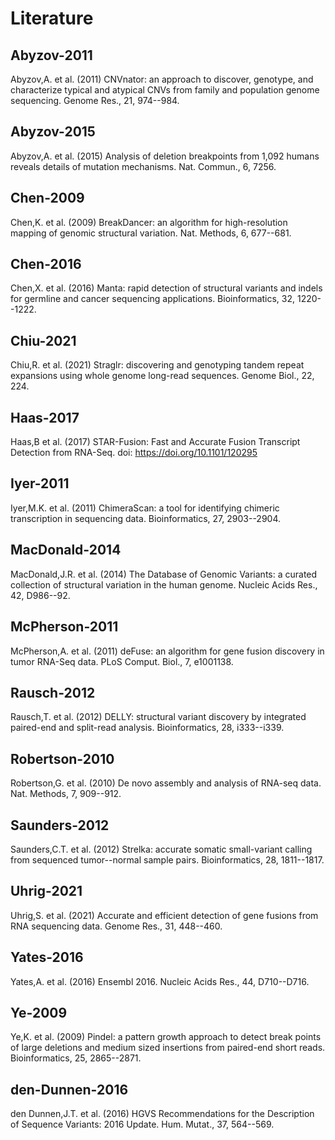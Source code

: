 # Literature

## Abyzov-2011

Abyzov,A. et al. (2011) CNVnator: an approach to discover, genotype,
    and characterize typical and atypical CNVs from family and
    population genome sequencing. Genome Res., 21, 974--984.

## Abyzov-2015

Abyzov,A. et al. (2015) Analysis of deletion breakpoints from 1,092
    humans reveals details of mutation mechanisms. Nat. Commun.,
    6, 7256.

## Chen-2009

Chen,K. et al. (2009) BreakDancer: an algorithm for high-resolution
    mapping of genomic structural variation. Nat. Methods, 6, 677--681.

## Chen-2016

Chen,X. et al. (2016) Manta: rapid detection of structural variants
    and indels for germline and cancer sequencing applications.
    Bioinformatics, 32, 1220--1222.

## Chiu-2021

Chiu,R. et al. (2021) Straglr: discovering and genotyping tandem repeat
    expansions using whole genome long-read sequences. Genome Biol., 22, 224.

## Haas-2017

Haas,B et al. (2017) STAR-Fusion: Fast and Accurate Fusion
    Transcript Detection from RNA-Seq. doi:
    <https://doi.org/10.1101/120295>

## Iyer-2011

Iyer,M.K. et al. (2011) ChimeraScan: a tool for identifying chimeric
    transcription in sequencing data. Bioinformatics, 27, 2903--2904.

## MacDonald-2014

MacDonald,J.R. et al. (2014) The Database of Genomic Variants: a
    curated collection of structural variation in the human genome.
    Nucleic Acids Res., 42, D986--92.

## McPherson-2011

McPherson,A. et al. (2011) deFuse: an algorithm for gene fusion
    discovery in tumor RNA-Seq data. PLoS Comput. Biol., 7, e1001138.

## Rausch-2012

Rausch,T. et al. (2012) DELLY: structural variant discovery by
    integrated paired-end and split-read analysis. Bioinformatics, 28,
    i333--i339.

## Robertson-2010

Robertson,G. et al. (2010) De novo assembly and analysis of RNA-seq
    data. Nat. Methods, 7, 909--912.

## Saunders-2012

Saunders,C.T. et al. (2012) Strelka: accurate somatic small-variant
    calling from sequenced tumor--normal sample pairs. Bioinformatics,
    28, 1811--1817.

## Uhrig-2021

Uhrig,S. et al. (2021) Accurate and efficient detection of gene
    fusions from RNA sequencing data. Genome Res., 31, 448--460.

## Yates-2016

Yates,A. et al. (2016) Ensembl 2016. Nucleic Acids Res., 44,
    D710--D716.

## Ye-2009

Ye,K. et al. (2009) Pindel: a pattern growth approach to detect
    break points of large deletions and medium sized insertions from
    paired-end short reads. Bioinformatics, 25, 2865--2871.

## den-Dunnen-2016

den Dunnen,J.T. et al. (2016) HGVS Recommendations for the
    Description of Sequence Variants: 2016 Update. Hum. Mutat., 37,
    564--569.
